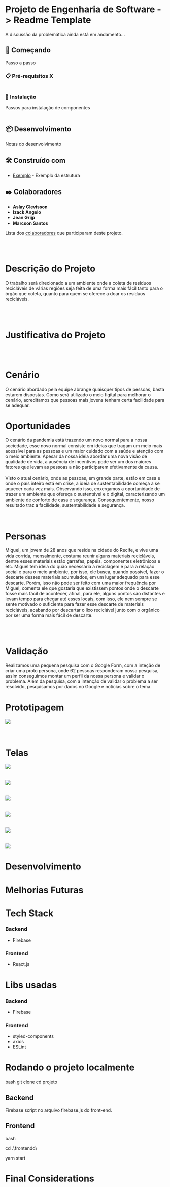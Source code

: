 
# Projeto de Engenharia de Software -> Readme Template

A discussão da problemática ainda está em andamento...

## 🚀 Começando

Passo a passo 

### 📋 Pré-requisitos X

```

```

### 🔧 Instalação

Passos para instalação de componentes

```

```

## 📦 Desenvolvimento

Notas do desenvolvimento

## 🛠️ Construído com

* [Exemplo](https://github.com/JeanGrijp/EngenhariaDeSoftwareProj/README.md) - Exemplo da estrutura

## ✒️ Colaboradores

* **Aslay Clevisson**
* **Izack Angelo**
* **Jean Grijp**
* **Marcson Santos** 

Lista dos [colaboradores](https://github.com/JeanGrijp/EngenhariaDeSoftwareProj/graphs/contributors) que participaram deste projeto.

<br>
<br>

# Descrição do Projeto
O trabalho será direcionado a um ambiente onde a coleta de resíduos recicláveis de várias regiões seja feita de uma forma mais fácil tanto para o órgão que coleta, quanto para quem se oferece a doar os resíduos recicláveis.

<br>
<br>

# Justificativa do Projeto


<br>
<br>

# Cenário
O cenário abordado pela equipe abrange quaisquer tipos de pessoas, basta estarem dispostas. Como será utilizado o meio figital para melhorar o cenário, acreditamos que pessoas mais jovens tenham certa facilidade para se adequar.


# Oportunidades
<div>
O cenário da pandemia está trazendo um novo normal para a nossa sociedade, esse novo normal consiste em ideias que tragam um meio mais acessível para as pessoas e um maior cuidado com a saúde e atenção com o meio ambiente. Apesar da nossa ideia abordar uma nova visão de qualidade de vida, a ausência de incentivos pode ser um dos maiores fatores que levam as pessoas a não participarem efetivamente da causa.
<br>
<br>
Visto o atual cenário, onde as pessoas, em grande parte, estão em casa e onde o país inteiro está em crise, a ideia de sustentabilidade começa a se aquecer cada vez mais. Observando isso, enxergamos a oportunidade de trazer um ambiente que ofereça o sustentável e o digital, caracterizando um ambiente de conforto de casa e segurança. Consequentemente, nosso resultado traz a facilidade, sustentabilidade e segurança.
</div>
<br>
<br>

# Personas
Miguel, um jovem de 28 anos que reside na cidade do Recife, e vive uma vida corrida, mensalmente, costuma reunir alguns materiais recicláveis, dentre esses materiais estão garrafas, papéis, componentes eletrônicos e etc. Miguel tem ideia do quão necessária a reciclagem é para a relação social e para o  meio ambiente, por isso, ele busca, quando possível, fazer o descarte desses materiais acumulados, em um lugar adequado para esse descarte. Porém, isso não pode ser feito com uma maior frequência por Miguel, comenta ele que gostaria que existissem pontos onde o descarte fosse mais fácil de acontecer, afinal, para ele, alguns pontos são distantes e levam tempo para chegar até esses locais, com isso, ele nem sempre se sente motivado o suficiente para fazer esse descarte de materiais recicláveis, acabando por descartar o lixo reciclável junto com o orgânico por ser uma forma mais fácil de descarte. 

<br>
<br>

# Validação
Realizamos uma pequena pesquisa com o Google Form, com a inteção de criar uma proto persona, onde 62 pessoas responderam nossa pesquisa, assim conseguimos montar um perfil da nossa persona e validar o problema. Além da pesquisa, com a intenção de validar o problema a ser resolvido, pesquisamos por dados no Google e notícias sobre o tema.

# Prototipagem

<div>
  <img  src='./imgProt/figma.png'>
</div>
<br>
<br>

# Telas
<div>
  <img  src='./imgProt/home.png'>
</div>
<br>
<br>
<div>
  <img  src='./imgProt/home2.png'>
</div>
<br>
<br>
<div>
  <img  src='./imgProt/signIn.png'>
</div>
<br>
<br>

<div>
  <img  src='./imgProt/signUp.png'>
</div>

<br>
<br>

<div>
  <img  src='./imgProt/cadastrarDados.png'>
</div>
<br>
<br>

<div>
  <img  src='./imgProt/cadastrarDados2.png'>
</div>

# Desenvolvimento


# Melhorias Futuras



# Tech Stack

### Backend

- Firebase

### Frontend

- React.js

# Libs usadas


### Backend

- Firebase

### Frontend

- styled-components
- axios
- ESLint

# Rodando o projeto localmente

bash
git clone 
cd projeto


## Backend

Firebase script no arquivo firebase.js do front-end.


## Frontend

bash

cd .\frontendd\

yarn start


# Final Considerations


